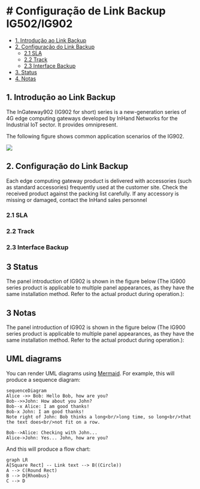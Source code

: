 
# # Configuração de Link Backup IG502/IG902

  - [1. Introdução ao Link Backup](#intro-linkbackup)
  - [2. Configuração do Link Backup](#config-linkbackup)
    - [2.1 SLA](#sla)
    - [2.2 Track](#track)
    - [2.3 Interface Backup](#interfacebackup)
  - [3. Status](#status)
  - [4. Notas](#notas)

<a id="intro-linkbackup"> </a>

## 1. Introdução ao Link Backup

The InGateway902 (IG902 for short) series is a new-generation series of 4G edge computing gateways developed by InHand Networks for the Industrial IoT sector. It provides omnipresent.

The following figure shows common application scenarios of the IG902.

![](images/2020-07-14-16-08-11.png)

<a id="config-linkbackup"> </a>

## 2. Configuração do Link Backup
Each edge computing gateway product is delivered with accessories (such as standard accessories) frequently used at the customer site. Check the received product against the packing list carefully. If any accessory is missing or damaged, contact the InHand sales personnel 

<a id="sla"> </a>

### 2.1 SLA

<a id="track"> </a>

### 2.2 Track

<a id="interfacebackup"> </a>

### 2.3 Interface Backup

<a id="status"> </a>

## 3 Status
The panel introduction of IG902 is shown in the figure below (The IG900 series product is applicable to multiple panel appearances, as they have the same installation method. Refer to the actual product during operation.):  

<a id="notas"> </a>


## 3 Notas
The panel introduction of IG902 is shown in the figure below (The IG900 series product is applicable to multiple panel appearances, as they have the same installation method. Refer to the actual product during operation.):


## UML diagrams

You can render UML diagrams using [Mermaid](https://mermaidjs.github.io/). For example, this will produce a sequence diagram:

```mermaid
sequenceDiagram
Alice ->> Bob: Hello Bob, how are you?
Bob-->>John: How about you John?
Bob--x Alice: I am good thanks!
Bob-x John: I am good thanks!
Note right of John: Bob thinks a long<br/>long time, so long<br/>that the text does<br/>not fit on a row.

Bob-->Alice: Checking with John...
Alice->John: Yes... John, how are you?
```

And this will produce a flow chart:

```mermaid
graph LR
A[Square Rect] -- Link text --> B((Circle))
A --> C(Round Rect)
B --> D{Rhombus}
C --> D  
